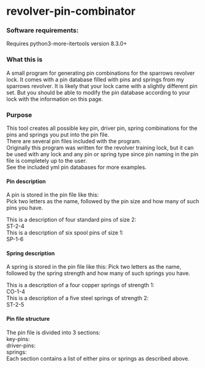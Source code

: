 # revolver-pin-combinator
### Software requirements:
Requires python3-more-itertools version 8.3.0+

### What this is
A small program for generating pin combinations for the sparrows revolver lock.
It comes with a pin database filled with pins and springs from my sparrows revolver.
It is likely that your lock came with a slightly different pin set. But you should
be able to modify the pin database according to your lock with the information
on this page.

### Purpose
This tool creates all possible key pin, driver pin, spring combinations for the
pins and springs you put into the pin file.  
There are several pin files included with the program.  
Originally this program was written for the revolver training lock, but it can 
be used with any lock and any pin or spring type since pin naming in the pin file
is completely up to the user.  
See the included yml pin databases for more examples.

#### Pin description
A pin is stored in the pin file like this:  
Pick two letters as the name, followed by the pin size and how many of such 
pins you have.    

This is a description of four standard pins of size 2:  
ST-2-4  
This is a description of six spool pins of size 1:  
SP-1-6

#### Spring description
A spring is stored in the pin file like this:
Pick two letters as the name, followed by the spring strength and how many of such 
springs you have.  

This is a description of a four copper springs of strength 1:  
CO-1-4  
This is a description of a five steel springs of strength 2:  
ST-2-5

#### Pin file structure
The pin file is divided into 3 sections:  
key-pins:  
driver-pins:  
springs:  
Each section contains a list of either pins or springs as described above. 
